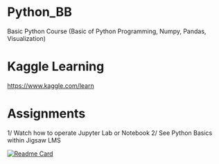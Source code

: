 # Python_BB
Basic Python Course (Basic of Python Programming, Numpy, Pandas, Visualization)

# Kaggle Learning
https://www.kaggle.com/learn

# Assignments
1/ Watch how to operate Jupyter Lab or Notebook
2/ See Python Basics within Jigsaw LMS

[![Readme Card](https://github-readme-stats.vercel.app/api/pin/?username=anujntiwari&repo=github-readme-stats)](https://github.com/anujntiwari/github-readme-stats)
